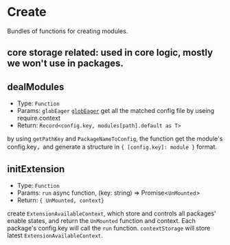 # Create
Bundles of functions for creating modules.

## core storage related: used in core logic, mostly we won't use in packages.

## dealModules

- Type: `Function`
- Params: `globEager`
[`globEager`](https://cn.vitejs.dev/guide/features.html#glob-import) get all the matched config file by useing require.context
- Return: `Record<config.key, modules[path].default as T>`

by using `getPathKey` and `PackageNameToConfig`, the function get the module's config.key，and generate a structure in `{ [config.key]: module }` format.

## initExtension

- Type: `Function`
- Params: `run` async function, (key: string) => Promise<`UnMounted`>
- Return: `{ UnMounted, context}`

create `ExtensionAvailableContext`, which store and controls all packages' enable states, and return the `UnMounted` function and context. Each package's config.key will call the `run` function.
`contextStorage` will store latest `ExtensionAvailableContext`.
